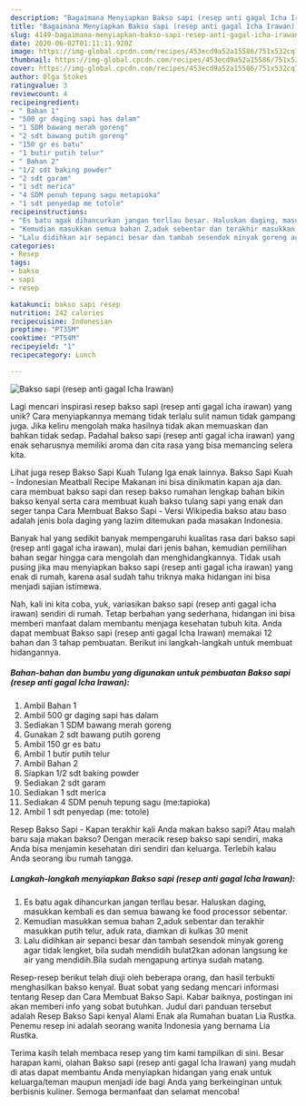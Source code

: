 ```yaml
---
description: "Bagaimana Menyiapkan Bakso sapi (resep anti gagal Icha Irawan) Anti Gagal"
title: "Bagaimana Menyiapkan Bakso sapi (resep anti gagal Icha Irawan) Anti Gagal"
slug: 4149-bagaimana-menyiapkan-bakso-sapi-resep-anti-gagal-icha-irawan-anti-gagal
date: 2020-06-02T01:11:11.920Z
image: https://img-global.cpcdn.com/recipes/453ecd9a52a15586/751x532cq70/bakso-sapi-resep-anti-gagal-icha-irawan-foto-resep-utama.jpg
thumbnail: https://img-global.cpcdn.com/recipes/453ecd9a52a15586/751x532cq70/bakso-sapi-resep-anti-gagal-icha-irawan-foto-resep-utama.jpg
cover: https://img-global.cpcdn.com/recipes/453ecd9a52a15586/751x532cq70/bakso-sapi-resep-anti-gagal-icha-irawan-foto-resep-utama.jpg
author: Olga Stokes
ratingvalue: 3
reviewcount: 4
recipeingredient:
- " Bahan 1"
- "500 gr daging sapi has dalam"
- "1 SDM bawang merah goreng"
- "2 sdt bawang putih goreng"
- "150 gr es batu"
- "1 butir putih telur"
- " Bahan 2"
- "1/2 sdt baking powder"
- "2 sdt garam"
- "1 sdt merica"
- "4 SDM penuh tepung sagu metapioka"
- "1 sdt penyedap me totole"
recipeinstructions:
- "Es batu agak dihancurkan jangan terllau besar. Haluskan daging, masukkan kembali es dan semua bawang ke food processor sebentar."
- "Kemudian masukkan semua bahan 2,aduk sebentar dan terakhir masukkan putih telur, aduk rata, diamkan di kulkas 30 menit"
- "Lalu didihkan air sepanci besar dan tambah sesendok minyak goreng agar tidak lengket, bila sudah mendidih bulat2kan adonan langsung ke air yang mendidih.Bila sudah mengapung artinya sudah matang."
categories:
- Resep
tags:
- bakso
- sapi
- resep

katakunci: bakso sapi resep 
nutrition: 242 calories
recipecuisine: Indonesian
preptime: "PT35M"
cooktime: "PT54M"
recipeyield: "1"
recipecategory: Lunch

---
```



![Bakso sapi (resep anti gagal Icha Irawan)](https://img-global.cpcdn.com/recipes/453ecd9a52a15586/751x532cq70/bakso-sapi-resep-anti-gagal-icha-irawan-foto-resep-utama.jpg)

Lagi mencari inspirasi resep bakso sapi (resep anti gagal icha irawan) yang unik? Cara menyiapkannya memang tidak terlalu sulit namun tidak gampang juga. Jika keliru mengolah maka hasilnya tidak akan memuaskan dan bahkan tidak sedap. Padahal bakso sapi (resep anti gagal icha irawan) yang enak seharusnya memiliki aroma dan cita rasa yang bisa memancing selera kita.

Lihat juga resep Bakso Sapi Kuah Tulang Iga enak lainnya. Bakso Sapi Kuah - Indonesian Meatball Recipe Makanan ini bisa dinikmatin kapan aja dan. cara membuat bakso sapi dan resep bakso rumahan lengkap bahan bikin bakso kenyal serta cara membuat kuah bakso tulang sapi yang enak dan seger tanpa Cara Membuat Bakso Sapi - Versi Wikipedia bakso atau baso adalah jenis bola daging yang lazim ditemukan pada masakan Indonesia.

Banyak hal yang sedikit banyak mempengaruhi kualitas rasa dari bakso sapi (resep anti gagal icha irawan), mulai dari jenis bahan, kemudian pemilihan bahan segar hingga cara mengolah dan menghidangkannya. Tidak usah pusing jika mau menyiapkan bakso sapi (resep anti gagal icha irawan) yang enak di rumah, karena asal sudah tahu triknya maka hidangan ini bisa menjadi sajian istimewa.


Nah, kali ini kita coba, yuk, variasikan bakso sapi (resep anti gagal icha irawan) sendiri di rumah. Tetap berbahan yang sederhana, hidangan ini bisa memberi manfaat dalam membantu menjaga kesehatan tubuh kita. Anda dapat membuat Bakso sapi (resep anti gagal Icha Irawan) memakai 12 bahan dan 3 tahap pembuatan. Berikut ini langkah-langkah untuk membuat hidangannya.

<!--inarticleads1-->

##### Bahan-bahan dan bumbu yang digunakan untuk pembuatan Bakso sapi (resep anti gagal Icha Irawan):

1. Ambil  Bahan 1
1. Ambil 500 gr daging sapi has dalam
1. Sediakan 1 SDM bawang merah goreng
1. Gunakan 2 sdt bawang putih goreng
1. Ambil 150 gr es batu
1. Ambil 1 butir putih telur
1. Ambil  Bahan 2
1. Siapkan 1/2 sdt baking powder
1. Sediakan 2 sdt garam
1. Sediakan 1 sdt merica
1. Sediakan 4 SDM penuh tepung sagu (me:tapioka)
1. Ambil 1 sdt penyedap (me: totole)


Resep Bakso Sapi - Kapan terakhir kali Anda makan bakso sapi? Atau malah baru saja makan bakso? Dengan meracik resep bakso sapi sendiri, maka Anda bisa menjamin kesehatan diri sendiri dan keluarga. Terlebih kalau Anda seorang ibu rumah tangga. 

<!--inarticleads2-->

##### Langkah-langkah menyiapkan Bakso sapi (resep anti gagal Icha Irawan):

1. Es batu agak dihancurkan jangan terllau besar. Haluskan daging, masukkan kembali es dan semua bawang ke food processor sebentar.
1. Kemudian masukkan semua bahan 2,aduk sebentar dan terakhir masukkan putih telur, aduk rata, diamkan di kulkas 30 menit
1. Lalu didihkan air sepanci besar dan tambah sesendok minyak goreng agar tidak lengket, bila sudah mendidih bulat2kan adonan langsung ke air yang mendidih.Bila sudah mengapung artinya sudah matang.


Resep-resep berikut telah diuji oleh beberapa orang, dan hasil terbukti menghasilkan bakso kenyal. Buat sobat yang sedang mencari informasi tentang Resep dan Cara Membuat Bakso Sapi. Kabar baiknya, postingan ini akan memberi info yang sobat butuhkan. Judul dari panduan tersebut adalah Resep Bakso Sapi kenyal Alami Enak ala Rumahan buatan Lia Rustka. Penemu resep ini adalah seorang wanita Indonesia yang bernama Lia Rustka. 

Terima kasih telah membaca resep yang tim kami tampilkan di sini. Besar harapan kami, olahan Bakso sapi (resep anti gagal Icha Irawan) yang mudah di atas dapat membantu Anda menyiapkan hidangan yang enak untuk keluarga/teman maupun menjadi ide bagi Anda yang berkeinginan untuk berbisnis kuliner. Semoga bermanfaat dan selamat mencoba!
